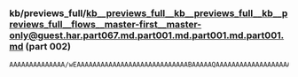 ### kb/previews_full/kb__previews_full__kb__previews_full__kb__previews_full__flows__master-first__master-only@guest.har.part067.md.part001.md.part001.md.part001.md (part 002)

```md
AAAAAAAAAAAAAA/wEAAAAAAAAAAAAAAAAAAAAAAAAAAAABAAAAAQAAAAAAAAAAAAAAAAAAAP///wD/AAAAAAABAAAAAAAAAAAAAAAAAAAAAAAAAAAAAAAAAAAAAAAA/wAAAAAAAAAAAAABAAAAAAAAAAA
```

```
